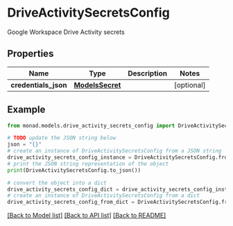# DriveActivitySecretsConfig

Google Workspace Drive Activity secrets

## Properties

Name | Type | Description | Notes
------------ | ------------- | ------------- | -------------
**credentials_json** | [**ModelsSecret**](ModelsSecret.md) |  | [optional] 

## Example

```python
from monad.models.drive_activity_secrets_config import DriveActivitySecretsConfig

# TODO update the JSON string below
json = "{}"
# create an instance of DriveActivitySecretsConfig from a JSON string
drive_activity_secrets_config_instance = DriveActivitySecretsConfig.from_json(json)
# print the JSON string representation of the object
print(DriveActivitySecretsConfig.to_json())

# convert the object into a dict
drive_activity_secrets_config_dict = drive_activity_secrets_config_instance.to_dict()
# create an instance of DriveActivitySecretsConfig from a dict
drive_activity_secrets_config_from_dict = DriveActivitySecretsConfig.from_dict(drive_activity_secrets_config_dict)
```
[[Back to Model list]](../README.md#documentation-for-models) [[Back to API list]](../README.md#documentation-for-api-endpoints) [[Back to README]](../README.md)


